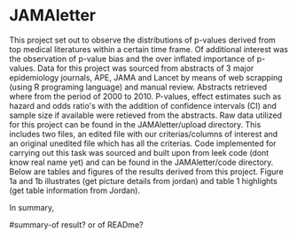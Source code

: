 # JAMAletter
This project set out to observe the distributions of p-values derived from top medical literatures within a certain time frame.
Of additional interest was the observation of p-value bias and the over inflated importance of p-values.
Data for this project was sourced from  abstracts of 3 major epidemiology journals, APE, JAMA and Lancet by means of web scrapping (using R programing language) and manual review. Abstracts retrieved where from the period of 2000 to 2010.
P-values, effect estimates such as hazard and odds ratio's with the addition of confidence intervals (CI) and sample size if available were retieved from the abstracts.
Raw data utilized for this project can be found in the JAMAletter/upload directory. This includes two files, an edited file with our criterias/columns of interest and an original unedited file which has all the criterias.
Code implemented for carrying out this task was sourced and built upon from leek code (dont know real name yet) and can be found in the JAMAletter/code directory.  
Below are tables and figures of the results derived from this project. Figure 1a and 1b illustrates (get picture details from jordan) and table 1 highlights (get table information from Jordan).

In summary, 

#summary-of result? or of READme?
